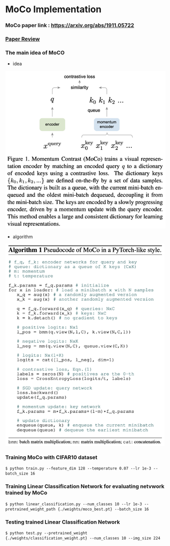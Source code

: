 # MoCo Implementation  

### MoCo paper link : https://arxiv.org/abs/1911.05722  

### [Paper Review](https://github.com/Sangh0/Self-Supervised-Learning/blob/main/MoCo/moco_paper_review.ipynb)  

### The main idea of MoCO  
- idea  
<img src = "https://github.com/Sangh0/Self-Supervised-Learning/blob/main/MoCo/figure/figure1.png?raw=true" width=600>  

- algorithm  
<img src = "https://github.com/Sangh0/Self-Supervised-Learning/blob/main/MoCo/figure/algorithm1.png?raw=true" width=500>  


### Training MoCo with CIFAR10 dataset
```
$ python train.py --feature_dim 128 --temperature 0.07 --lr 1e-3 --batch_size 16
```

### Training Linear Classification Network for evaluating netvwork trained by MoCo  
```
$ python linear_classification.py --num_classes 10 --lr 1e-3 --pretrained_weight_path {./weights/moco_best.pt} --batch_size 16
```

### Testing trained Linear Classification Network
```
$ python test.py --pretrained_weight {./weights/classification_weight.pt} --num_classes 10 --img_size 224
```
